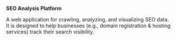 **SEO Analysis Platform**  

A web application for crawling, analyzing, and visualizing SEO data.  
It is designed to help businesses (e.g., domain registration & hosting services) track their search visibility.
